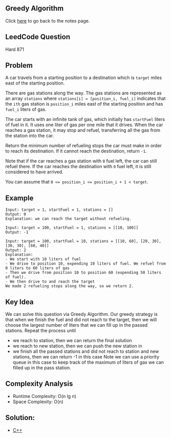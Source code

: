 ## Greedy Algorithm
Click [here](../notes.md) to go back to the notes page.

## LeedCode Question
Hard 871

## Problem
A car travels from a starting position to a destination which is `target` miles east of the starting position.

There are gas stations along the way. The gas stations are represented as an array `stations` where `stations[i] = [position_i, fuel_i]` indicates that the `ith` gas station is `position_i` miles east of the starting position and has `fuel_i` liters of gas.

The car starts with an infinite tank of gas, which initially has `startFuel` liters of fuel in it. It uses one liter of gas per one mile that it drives. When the car reaches a gas station, it may stop and refuel, transferring all the gas from the station into the car.

Return the minimum number of refueling stops the car must make in order to reach its destination. If it cannot reach the destination, return `-1`.

Note that if the car reaches a gas station with `0` fuel left, the car can still refuel there. If the car reaches the destination with `0` fuel left, it is still considered to have arrived.

You can assume that `0 <= position_i <= position_i + 1 < target`.

## Example
```
Input: target = 1, startFuel = 1, stations = []
Output: 0
Explanation: we can reach the target without refueling.

Input: target = 100, startFuel = 1, stations = [[10, 100]]
Output: -1

Input: target = 100, startFuel = 10, stations = [[10, 60], [20, 30], [30, 30], [60, 40]]
Output: 2
Explanation:
- We start with 10 liters of fuel
- We drive to position 10, expending 10 liters of fuel. We refuel from 0 liters to 60 liters of gas
- Then we drive from position 10 to position 60 (expending 50 liters of fuel).
- We then drive to and reach the target
We made 2 refueling stops along the way, so we return 2.
```

## Key Idea
We can solve this question via Greedy Algorithm. Our greedy strategy is that when we finish the fuel and did not reach to the target, then we will choose the largest number of liters that we can fill up in the passed stations. Repeat the process until
- we reach to station, then we can return the final solution
- we reach to new station, then we can push the new station in
- we finish all the passed stations and did not reach to station and new stations, then we can return -1 in this case
Note we can use a priority queue in this case to keep track of the maximum of liters of gas we can filled up in the pass station.

## Complexity Analysis
- Runtime Complexity: O(n lg n)
- Space Complexity: O(n)

## Solution:
- [C++](solution.cpp)
